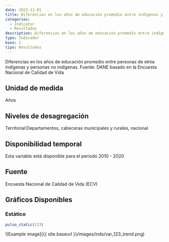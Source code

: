 ```yaml
---
date: 2023-11-01
title: Diferencias en los años de educación promedio entre indígenas y no indígenas( dpto )
categories:
  - Indicator
  - Resultados
description: Diferencias en los años de educación promedio entre indígenas y no indígenas
type: Indicador
base: 2
tipo: Resultados
--- 
```


Diferencias en los años de educación promedio entre personas de etnia indígenas y personas no indígenas.
Fuente: DANE basado en la Encuesta Nacional de Calidad de Vida

## Unidad de medida
Años

## Niveles de desagregación
Territorial:Departamentos, cabeceras municipales y rurales, nacional

## Disponibilidad temporal
Esta variable está disponible para el periodo 2010 - 2020

## Fuente
Encuesta Nacional de Calidad de Vida (ECV)

## Gráficos Disponibles

### Estático

``` R
pulso_static(123)
```

![Example image]({{ site.baseurl }}/images/inds/var_123_trend.png)